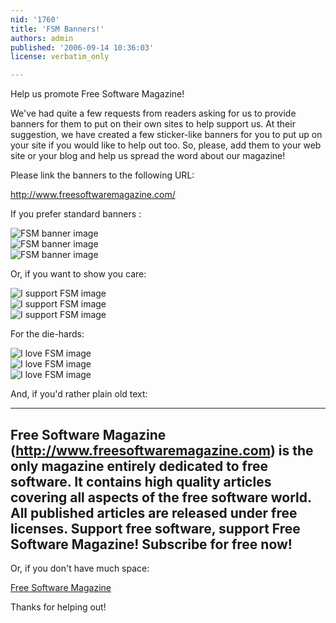 ```yaml
---
nid: '1760'
title: 'FSM Banners!'
authors: admin
published: '2006-09-14 10:36:03'
license: verbatim_only

---
```

Help us promote Free Software Magazine!

We've had quite a few requests from readers asking for us to provide banners for them to put on their own sites to help support us. At their suggestion, we have created a few sticker-like banners for you to put up on your site if you would like to help out too. So, please, add them to your web site or your blog and help us spread the word about our magazine! 

Please link the banners to the following URL:

http://www.freesoftwaremagazine.com/

If you prefer standard banners :

<img src="/files/nodes/1760/fsm_banner-120x40.gif" align="center" alt="FSM banner image"/>
<br />
<img src="/files/nodes/1760/fsm_banner-125x125.gif" align="center" alt="FSM banner image"/>
<br />
<img src="/files/nodes/1760/fsm_banner_468x60.gif" align="center" alt="FSM banner image"/>
<br />

Or, if you want to show you care:

<img src="/files/nodes/1760/iproudlysupport_120x40.gif" align="center" alt="I support FSM image"/>     
<br />
<img src="/files/nodes/1760/iproudlysupport_125x125.gif" align="center" alt="I support FSM image"/>
<br />
<img src="/files/nodes/1760/iproudlysupport_468x60.gif" align="center" alt="I support FSM image"/>
<br />

For the die-hards:

<img src="/files/nodes/1760/ilovefsm_120x40_anim.gif" align="center" alt="I love FSM image"/>
<br />
<img src="/files/nodes/1760/ilovefsm_125x125_anim.gif" align="center" alt="I love FSM image"/>
<br />
<img src="/files/nodes/1760/ilovefsm_468x60_anim.gif" align="center" alt="I love FSM image"/>
<br />

And, if you'd rather plain old text:

------------
Free Software Magazine (http://www.freesoftwaremagazine.com) is the only magazine entirely dedicated to free software. It contains high quality articles covering all aspects of the free software world. All published articles are released under free licenses.
Support free software, support Free Software Magazine!
Subscribe for free now!
------------

Or, if you don't have much space:

<a href="http://www.freesoftwaremagazine.com">Free Software Magazine</a>


Thanks for helping out!


